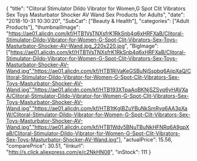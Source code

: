 {
	"title": "Clitoral Stimulator Dildo Vibrator for Women,G Spot Clit Vibrators Sex Toys Masturbator Shocker AV Wand Sex Products for Adults",
	"date": "2018-10-31 10:30:20",
	"SubCat": ["Beauty & Health"],
	"categories": ["Adult Products"],
	"thumbnailImage": "https://ae01.alicdn.com/kf/HTB1VsTNXsfrK1RkSnb4q6xHRFXaB/Clitoral-Stimulator-Dildo-Vibrator-for-Women-G-Spot-Clit-Vibrators-Sex-Toys-Masturbator-Shocker-AV-Wand.jpg_220x220.jpg",
	"BigImage": ["https://ae01.alicdn.com/kf/HTB1VsTNXsfrK1RkSnb4q6xHRFXaB/Clitoral-Stimulator-Dildo-Vibrator-for-Women-G-Spot-Clit-Vibrators-Sex-Toys-Masturbator-Shocker-AV-Wand.jpg","https://ae01.alicdn.com/kf/HTB1RiVaKeGSBuNjSspbq6AiipXaQ/Clitoral-Stimulator-Dildo-Vibrator-for-Women-G-Spot-Clit-Vibrators-Sex-Toys-Masturbator-Shocker-AV-Wand.jpg","https://ae01.alicdn.com/kf/HTB193XTpaAoBKNjSZSyq6yHAVXaA/Clitoral-Stimulator-Dildo-Vibrator-for-Women-G-Spot-Clit-Vibrators-Sex-Toys-Masturbator-Shocker-AV-Wand.jpg","https://ae01.alicdn.com/kf/HTB1tKgIBZuYBuNkSmRyq6AA3pXaW/Clitoral-Stimulator-Dildo-Vibrator-for-Women-G-Spot-Clit-Vibrators-Sex-Toys-Masturbator-Shocker-AV-Wand.jpg","https://ae01.alicdn.com/kf/HTB1Wdv5BNuTBuNkHFNRq6A9qpXaB/Clitoral-Stimulator-Dildo-Vibrator-for-Women-G-Spot-Clit-Vibrators-Sex-Toys-Masturbator-Shocker-AV-Wand.jpg"],
	"actualPrice": 15.56,
	"comparePrice": 30.51,
	"linkurl": "http://s.click.aliexpress.com/e/c2NkHN08",
	"inStock": 111
}
